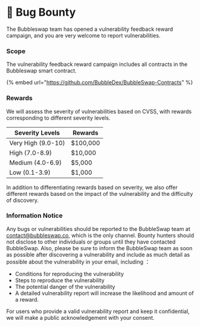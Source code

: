# 🐞 Bug Bounty

The Bubbleswap team has opened a vulnerability feedback reward campaign, and you are very welcome to report vulnerabilities.&#x20;

### Scope

The vulnerability feedback reward campaign includes all contracts in the Bubbleswap smart contract.

{% embed url="https://github.com/BubbleDex/BubbleSwap-Contracts" %}

### Rewards&#x20;

We will assess the severity of vulnerabilities based on CVSS, with rewards corresponding to different severity levels.&#x20;

| Severity Levels    | Rewards   |
| ------------------ | --------- |
| Very High (9.0-10) | $100,000  |
| High (7.0-8.9)     | $10,000   |
| Medium (4.0-6.9)   | $5,000    |
| Low (0.1-3.9)      | $1,000    |

In addition to differentiating rewards based on severity, we also offer different rewards based on the impact of the vulnerability and the difficulty of discovery.&#x20;

### Information Notice&#x20;

Any bugs or vulnerabilities should be reported to the BubbleSwap team at contact@bubbleswap.co, which is the only channel. Bounty hunters should not disclose to other individuals or groups until they have contacted BubbleSwap. Also, please be sure to inform the BubbleSwap team as soon as possible after discovering a vulnerability and include as much detail as possible about the vulnerability in your email, including ：

* Conditions for reproducing the vulnerability&#x20;
* Steps to reproduce the vulnerability&#x20;
* The potential danger of the vulnerability
* A detailed vulnerability report will increase the likelihood and amount of a reward.&#x20;

For users who provide a valid vulnerability report and keep it confidential, we will make a public acknowledgement with your consent.
